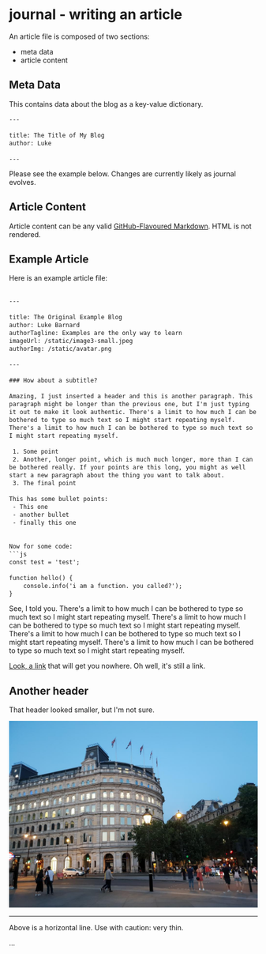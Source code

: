 # journal - writing an article

An article file is composed of two sections:
 - meta data
 - article content

## Meta Data

This contains data about the blog as a key-value dictionary.

```
---

title: The Title of My Blog
author: Luke

---
```

Please see the example below. Changes are currently likely as journal evolves.

## Article Content

Article content can be any valid [GitHub-Flavoured Markdown](https://guides.github.com/features/mastering-markdown/). HTML is not rendered.

## Example Article

Here is an example article file:

```

---

title: The Original Example Blog
author: Luke Barnard
authorTagline: Examples are the only way to learn
imageUrl: /static/image3-small.jpeg
authorImg: /static/avatar.png

---

### How about a subtitle?

Amazing, I just inserted a header and this is another paragraph. This paragraph might be longer than the previous one, but I'm just typing it out to make it look authentic. There's a limit to how much I can be bothered to type so much text so I might start repeating myself. There's a limit to how much I can be bothered to type so much text so I might start repeating myself.

 1. Some point
 2. Another, longer point, which is much much longer, more than I can be bothered really. If your points are this long, you might as well start a new paragraph about the thing you want to talk about.
 3. The final point

This has some bullet points:
 - This one
 - another bullet
 - finally this one


Now for some code:
```js
const test = 'test';

function hello() {
    console.info('i am a function. you called?');
}
```

See, I told you. There's a limit to how much I can be bothered to type so much text so I might start repeating myself. There's a limit to how much I can be bothered to type so much text so I might start repeating myself. There's a limit to how much I can be bothered to type so much text so I might start repeating myself. There's a limit to how much I can be bothered to type so much text so I might start repeating myself.

[Look, a link](/some/otherblog) that will get you nowhere. Oh well, it's still a link.

## Another header
That header looked smaller, but I'm not sure.

![](/static/image3-small.jpeg)

-----

Above is a horizontal line. Use with caution: very thin.

...

```

